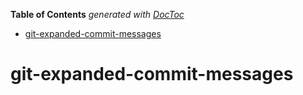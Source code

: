 <!-- START doctoc generated TOC please keep comment here to allow auto update -->
<!-- DON'T EDIT THIS SECTION, INSTEAD RE-RUN doctoc TO UPDATE -->
**Table of Contents**  *generated with [DocToc](https://github.com/thlorenz/doctoc)*

- [git-expanded-commit-messages](#git-expanded-commit-messages)

<!-- END doctoc generated TOC please keep comment here to allow auto update -->



# git-expanded-commit-messages



